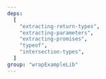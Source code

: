 ```yaml
---
deps:
  [
    "extracting-return-types",
    "extracting-parameters",
    "extracting-promises",
    "typeof",
    "intersection-types",
  ]
group: "wrapExampleLib"
---
```

